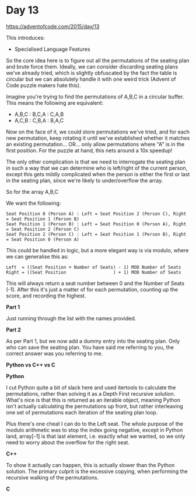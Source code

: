 # Day 13

https://adventofcode.com/2015/day/13

This introduces:
- Specialised Language Features

So the core idea here is to figure out all the permutations of the seating plan and brute force them.  Ideally, we can consider discarding seating plans we've already tried, which is slightly obfuscated by the fact the table is circular but we can absolutely handle it with one weird trick (Advent of Code puzzle makers hate this).

Imagine you're trying to find the permutations of A,B,C in a circular buffer.  This means the following are equivalent:
- A,B,C : B,C,A : C,A,B
- A,C,B : C,B,A : B,A,C

Now on the face of it, we could store permutations we've tried, and for each new permutation, keep rotating it until we've established whether it matches an existing permutation... OR... only allow permutations where "A" is in the first position.  For the puzzle at hand, this nets around a 10x speedup!

The only other complication is that we need to interrogate the seating plan in such a way that we can determine who is left/right of the current person, except this gets mildly complicated when the person is either the first or last in the seating plan, since we're likely to under/overflow the array.

So for the array A,B,C

We want the following:

    Seat Position 0 (Person A) : Left = Seat Position 2 (Person C), Right = Seat Position 1 (Person B)
    Seat Position 1 (Person B) : Left = Seat Position 0 (Person A), Right = Seat Position 2 (Person C)
    Seat Position 2 (Person C) : Left = Seat Position 1 (Person B), Right = Seat Position 0 (Person A)

This could be handled in logic, but a more elegant way is via modulo, where we can generalise this as:

    Left  = ((Seat Position + Number of Seats) - 1) MOD Number of Seats
    Right = ((Seat Position                  ) + 1) MOD Number of Seats

This will always return a seat number between 0 and the Number of Seats (-1).  After this it's just a matter of for each permutation, counting up the score, and recording the highest.

**Part 1**

Just running through the list with the names provided.

**Part 2**

As per Part 1, but we now add a dummy entry into the seating plan.  Only who can save the seating plan.  You have said me referring to you, the correct answer was you referring to me.

**Python vs C++ vs C**

**Python**

I cut Python quite a bit of slack here and used itertools to calculate the permutations, rather than solving it as a Depth First recursive solution.  What's nice is that this is returned as an iterable object, meaning Python isn't actually calculating the permutations up front, but rather interleaving one set of permutations each iteration of the seating plan loop.

Plus there's one cheat I can do to the Left seat.  The whole purpose of the modulo arithmetic was to stop the index going negative, except in Python land, array[-1] is that last element, i.e. exactly what we wanted, so we only need to worry about the overflow for the right seat.

**C++**

To show it actually can happen, this is actually slower than the Python solution.  The primary culprit is the excessive copying, when performing the recursive walking of the permutations.

**C**

